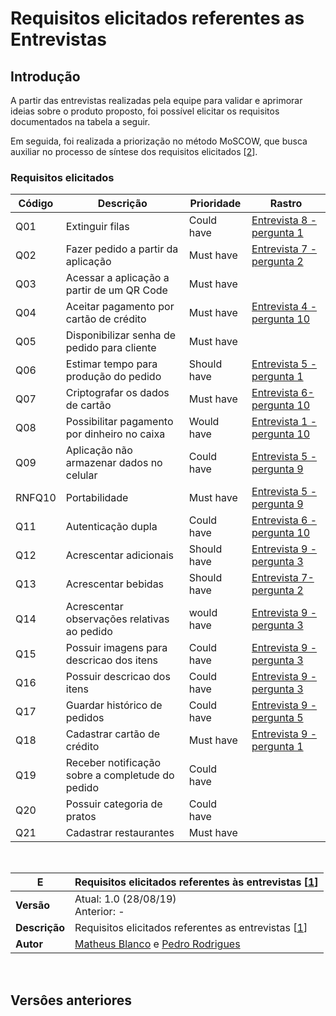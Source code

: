 # Requisitos elicitados referentes as Entrevistas

## Introdução

A partir das entrevistas realizadas pela equipe para validar e aprimorar ideias sobre o produto proposto, foi possível elicitar os requisitos documentados na tabela a seguir. 

Em seguida, foi realizada a priorização no método MoSCOW, que busca auxiliar no processo de síntese dos requisitos elicitados [[2](../elicitacao_de_requisitos/elicitacao_de_requisitos.md)].

### Requisitos elicitados
| Código | Descrição | Prioridade | Rastro|
|--|--|--|--|
|Q01|Extinguir filas|Could have |[Entrevista 8 - pergunta 1](/seminario1/lista-entrevistas/entrevista8/)|
|Q02|Fazer pedido a partir da aplicação|Must have|[Entrevista 7 - pergunta 2](/seminario1/lista-entrevistas/entrevista7/)|
|Q03|Acessar a aplicação a partir de um QR Code|Must have||
|Q04|Aceitar pagamento por cartão de crédito|Must have|[Entrevista 4 - pergunta 10](/seminario1/lista-entrevistas/entrevista4/)|
|Q05|Disponibilizar senha de pedido para cliente|Must have||
|Q06|Estimar tempo para produção do pedido|Should have|[Entrevista 5 - pergunta 1](/seminario1/lista-entrevistas/entrevista5/)|
|Q07|Criptografar os dados de cartão|Must have|[Entrevista 6- pergunta 10](/seminario1/lista-entrevistas/entrevista6/)|
|Q08|Possibilitar pagamento por dinheiro no caixa|Would have|[Entrevista 1 - pergunta 10](/seminario1/lista-entrevistas/entrevista1/)|
|Q09|Aplicação não armazenar dados no celular|Could have|[Entrevista 5 - pergunta 9](/seminario1/lista-entrevistas/entrevista5/)|
|RNFQ10|Portabilidade|Must have|[Entrevista 5 - pergunta 9](/seminario1/lista-entrevistas/entrevista5/)|
|Q11|Autenticação dupla|Could have|[Entrevista 6 - pergunta 10](/seminario1/lista-entrevistas/entrevista6/)|
|Q12|Acrescentar adicionais|Should have|[Entrevista 9 - pergunta 3](/seminario1/lista-entrevistas/entrevista9/)|
|Q13|Acrescentar bebidas|Should have|[Entrevista 7- pergunta 2](/seminario1/lista-entrevistas/entrevista7/)|
|Q14|Acrescentar observações relativas ao pedido|would have|[Entrevista 9 - pergunta 3](/seminario1/lista-entrevistas/entrevista9/)|
|Q15|Possuir imagens para descricao dos itens|Could have|[Entrevista 9 - pergunta 3](/seminario1/lista-entrevistas/entrevista9/)|
|Q16|Possuir descricao dos itens|Could have|[Entrevista 9 - pergunta 3](/seminario1/lista-entrevistas/entrevista9/)|
|Q17|Guardar histórico de pedidos|Could have|[Entrevista 9 - pergunta 5](/seminario1/lista-entrevistas/entrevista9/)|
|Q18|Cadastrar cartão de crédito|Must have|[Entrevista 9 - pergunta 1](/seminario1/lista-entrevistas/entrevista9/)|
|Q19|Receber notificação sobre a completude do pedido|Could have||
|Q20|Possuir categoria de pratos|Could have||
|Q21|Cadastrar restaurantes|Must have||

<br>

| **E** | **Requisitos elicitados referentes às entrevistas [[1](../../seminario1/entrevistas.md)]**  |
|--|--|
| **Versão**| Atual: 1.0 (28/08/19) <br> Anterior: - | 
| **Descrição** | Requisitos elicitados referentes as entrevistas [[1](../../seminario1/entrevistas.md)] | 
|**Autor**| [Matheus Blanco](https://github.com/MatheusBlanco) e [Pedro Rodrigues](https://github.com/pedro-prp)  

<br>

## Versôes anteriores